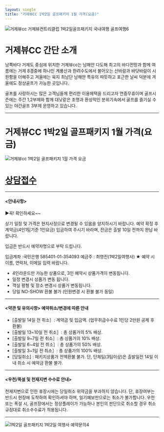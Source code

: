```yaml
---
layout: single
title: "거제뷰CC 1박2일 골프패키지 1월 가격(요금)"
---
```


![거제뷰cc 거제뷰컨트리클럽 1박2일골프패키지 국내여행 골프여행6](https://user-images.githubusercontent.com/96457511/147518442-c2720efe-2ad5-434a-8e0b-db60bc19a5d7.jpg)


# 거제뷰CC 간단 소개
남쪽바다 거제도 중심에 위치한 거제뷰cc는 남해안 다도해 최고의 바다전망과 함께 여름에는 거제 8경중에 하나인 계룡산과 한려수도에서 불어오는 산바람과 바닷바람이 시원함을 더해주고 겨울에는 육지 최남단 남해안 특유의 따듯하고 포근한 날씨 덕분에 겨울에도 정상골프가 가능한 곳입니다.

골프를 사랑하시는 많은 고객님들께 편리한 이용헤택을 드리고자 연중무휴이며 골프시즌에는 주간 1,2부제와 함께 대낮같은 조명과 환상적인 분위기속에서 골프를 즐기실 수 있는 야간골프 3부제 운영하고 있습니다.

---

# 거제뷰CC 1박2일 골프패키지 1월 가격(요금)

![거제뷰cc 1박2일 골프패키지 1월 가격 요금](https://user-images.githubusercontent.com/96457511/147518571-d6b8c359-adc7-4acf-a522-bc8f0ffd79ed.PNG)


# [상담접수](http://www.1night2day.com/golf/detail.html?goods_no=295)

---

#### <안내사항>
▶꼭! 확인하세요~~

상기 일정 및 가격은 현지사정으로 변경될 수 있음을 양지하시기 바랍니다.
예약 확정 후 계약금(4인1팀기준 1인요금) 입금하여 주시기 바라며, 잔금은 출발 10일 전까지 완납 바랍니다.

입금은 반드시 예약자명으로 부탁 드립니다.

입금계좌 :국민은행 585401-01-354093 예금주 : 최영진(1박2일여행사)
★ 예약 시 이름, 연락처, 이메일 입력 바랍니다.

- 4인라운드만 가능한 상품으로, 3인 예약시 상품가격이 변동됩니다.
- 일정 변경시 상품가 변동 됩니다.
- 객실 평형 및 장소 변경시 상품가 변동됩니다.
- 당일 NO-SHOW 환불 불가 (인원변경 시 환불 불가 동일)

---

#### <약관 및 유의사항> 예약취소/변경에 따른 안내

- [출발일 14일 전 취소］: 계약금 및 입금액. (업무취급수수료 1인당 2만원 공제 후 환불)
- [출발일 13~10일 전 취소］: 총 상품가의 5% 배상.
- [출발일 9~7일 전 취소］: 총 상품가의 10% 배상.
- [출발일 6~4일 전 취소］: 총 상품가의 50% 배상.
- [출발일 3~1일 전 취소］: 총 상품가의 100% 배상.
- [당일취소] : 패키지상품가 전액환불 불가. 단, 단체팀(3팀이상)은 출발일전 14일 이내 취소 시 예약금 환불 불가.

---

#### <우천/폭설 및 천재지변 수수료 안내>

천재지변으로 인한 휴장시에는 당일취소 위약금을 부과하지 않습니다.
단, 휴장여부는 반드시 현장에 도착하여 확인하셔야 하며, 일기예보만으로는 취소가 불가합니다.
우천 또는 폭설 시, 골프장에서는 정상플레이가 가능하나 본인의 판단으로 취소할 경우 취소 규정대로 취소수수료가 적용됩니다.

---

![1박2일 골프패키지 1박2일 여행사 예약문의4](https://user-images.githubusercontent.com/96457511/147518581-33da59ba-93f7-4f00-9c6c-ab02d59d9929.png)
